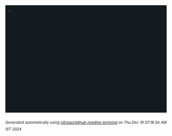 <div align="justify">
<picture>
    <source media="(prefers-color-scheme: dark)" srcset="./output.gif">
    <source media="(prefers-color-scheme: light)" srcset="./output.gif">
    <img alt="GIFOS" src="output.gif">
</picture>

<sub><i>Generated automatically using [x0rzavi/github-readme-terminal](https://github.com/x0rzavi/github-readme-terminal) on Thu Dec 19 07:18:34 AM IST 2024</i></sub>

<!-- <details>
<summary>More details</summary>

</details> -->
</div>

<!-- Image deletion URL: NONE -->
